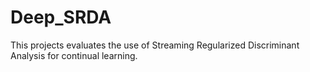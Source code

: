 # Deep_SRDA
This projects evaluates the use of Streaming Regularized Discriminant Analysis for continual learning.

